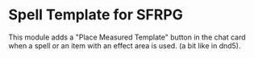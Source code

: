 # Spell Template for SFRPG

This module adds a "Place Measured Template" button in the chat card when a spell or an item with an effect area is used. (a bit like in dnd5).
